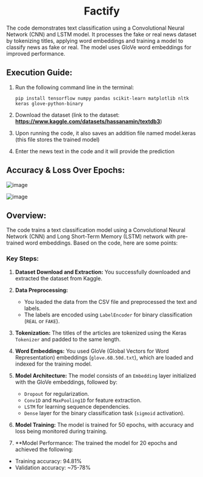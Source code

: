 <h1 align="center">Factify</h1>
The code demonstrates text classification using a Convolutional Neural Network (CNN) and LSTM model. It processes the fake or real news dataset by tokenizing titles, applying word embeddings and training a model to classify news as fake or real. The model uses GloVe word embeddings for improved performance.

## Execution Guide:
1. Run the following command line in the terminal:
   ```
   pip install tensorflow numpy pandas scikit-learn matplotlib nltk keras glove-python-binary
   ```

2. Download the dataset (link to the dataset: **https://www.kaggle.com/datasets/hassanamin/textdb3**)

3. Upon running the code, it also saves an addition file named model.keras (this file stores the trained model)

4. Enter the news text in the code and it will provide the prediction

## Accuracy & Loss Over Epochs:

![image](https://github.com/user-attachments/assets/abf80397-acc7-44b6-ad81-bae6671560b0)

![image](https://github.com/user-attachments/assets/adc04adf-5653-4937-84db-561862d6b499)

## Overview:
The code trains a text classification model using a Convolutional Neural Network (CNN) and Long Short-Term Memory (LSTM) network with pre-trained word embeddings. Based on the code, here are some points:

### Key Steps:
1. **Dataset Download and Extraction:** You successfully downloaded and extracted the dataset from Kaggle.
   
2. **Data Preprocessing:**
   - You loaded the data from the CSV file and preprocessed the text and labels.
   - The labels are encoded using `LabelEncoder` for binary classification (`REAL` or `FAKE`).
   
3. **Tokenization:** The titles of the articles are tokenized using the Keras `Tokenizer` and padded to the same length.

4. **Word Embeddings:** You used GloVe (Global Vectors for Word Representation) embeddings (`glove.6B.50d.txt`), which are loaded and indexed for the training model.

5. **Model Architecture:** The model consists of an `Embedding` layer initialized with the GloVe embeddings, followed by:
     - `Dropout` for regularization.
     - `Conv1D` and `MaxPooling1D` for feature extraction.
     - `LSTM` for learning sequence dependencies.
     - `Dense` layer for the binary classification task (`sigmoid` activation).

6. **Model Training:** The model is trained for 50 epochs, with accuracy and loss being monitored during training.

7. **Model Performance: The trained the model for 20 epochs and achieved the following:
- Training accuracy: 94.81% 
- Validation accuracy: ~75-78%
